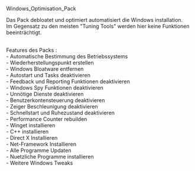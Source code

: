 Windows_Optimisation_Pack

Das Pack debloatet und optimiert automatisiert die Windows installation. <BR>
Im Gegensatz zu den meisten "Tuning Tools" werden hier keine Funktionen beeinträchtigt. <BR>

<BR>
Features des Packs :<br>
- Automatische Bestimmung des Betriebssystems <BR>
- Wiederherstellungspunkt erstellen   <br>
- Windows Bloatware entfernen    <br>
- Autostart und Tasks deaktivieren  <br>
- Feedback und Reporting Funktionen deaktivieren   <br>
- Windows Spy Funktionen deaktivieren   <br>
- Unnötige Dienste deaktivieren <BR>
- Benutzerkontensteuerung deaktivieren <br>
- Zeiger Beschleunigung deaktivieren <br>
- Schnellstart und Ruhezustand deaktivieren  <br>
- Performance Counter rebuilden  <BR>                  
- Winget installieren   <BR>                              
- C++ installieren      <BR>               
- Direct X Installieren  <BR>                      
- Net-Framework Installieren   <BR>                 
- Alle Programme Updaten     <BR>                      
- Nuetzliche Programme installieren <BR>
- Weitere Windows Tweaks
